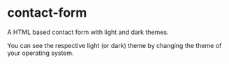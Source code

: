 # contact-form
A HTML based contact form with light and dark themes.

You can see the respective light (or dark) theme by changing the theme of your operating system.
